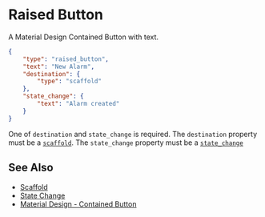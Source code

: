 # Raised Button

A Material Design Contained Button with text.

```json
{
    "type": "raised_button",
    "text": "New Alarm",
    "destination": {
        "type": "scaffold"
    },
    "state_change": {
        "text": "Alarm created"
    }
}
```

One of `destination` and `state_change` is required.
The `destination` property must be a [`scaffold`](scaffold.md).
The `state_change` property must be a [`state_change`](../state/state_change.md)


## See Also

* [Scaffold](scaffold.md)
* [State Change](../state/state_change.md)
* [Material Design - Contained Button](https://material.io/design/components/buttons.html#contained-button)